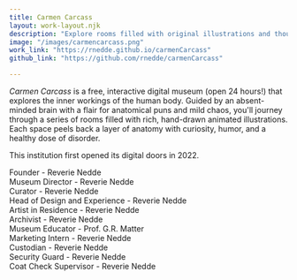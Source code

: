 ```yaml
---
title: Carmen Carcass
layout: work-layout.njk
description: "Explore rooms filled with original illustrations and thought-provoking commentary designed to enhance your understanding of the human body."
image: "/images/carmencarcass.png"
work_link: "https://rnedde.github.io/carmenCarcass"
github_link: "https://github.com/rnedde/carmenCarcass"

---
```

*Carmen Carcass* is a free, interactive digital museum (open 24 hours!) that explores the inner workings of the human body. Guided by an absent-minded brain with a flair for anatomical puns and mild chaos, you'll journey through a series of rooms filled with rich, hand-drawn animated illustrations. Each space peels back a layer of anatomy with curiosity, humor, and a healthy dose of disorder.

This institution first opened its digital doors in 2022. 

Founder - Reverie Nedde  
Museum Director - Reverie Nedde  
Curator - Reverie Nedde  
Head of Design and Experience - Reverie Nedde  
Artist in Residence - Reverie Nedde  
Archivist - Reverie Nedde  
Museum Educator - Prof. G.R. Matter  
Marketing Intern - Reverie Nedde  
Custodian - Reverie Nedde  
Security Guard - Reverie Nedde  
Coat Check Supervisor - Reverie Nedde  
